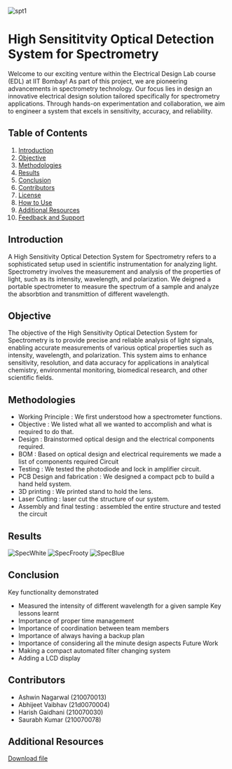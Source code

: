 ![spt1](https://github.com/imabhivaibhav/EDL.iitb/assets/66539655/458c79e4-c894-4a13-84ae-8df737d507db)



# High Sensititvity Optical Detection System for Spectrometry

Welcome to our exciting venture within the Electrical Design Lab course (EDL) at IIT Bombay! As part of this project, we are pioneering advancements in spectrometry technology. Our focus lies in design an innovative electrical design solution tailored specifically for spectrometry applications. Through hands-on experimentation and collaboration, we aim to engineer a system that excels in sensitivity, accuracy, and reliability.

## Table of Contents

1. [Introduction](#introduction)
2. [Objective](#objective)
3. [Methodologies](#methodologies)
4. [Results](#results)
5. [Conclusion](#conclusion)
6. [Contributors](#contributors)
7. [License](#license)
8. [How to Use](#how-to-use)
9. [Additional Resources](#additional-resources)
10. [Feedback and Support](#feedback-and-support)

## Introduction

A High Sensitivity Optical Detection System for Spectrometry refers to a sophisticated setup used in scientific instrumentation for analyzing light. Spectrometry involves the measurement and analysis of the properties of light, such as its intensity, wavelength, and polarization. We deigned a portable spectrometer to measure the spectrum of a sample and analyze the absorbtion and transmittion of different wavelength.

## Objective

The objective of the High Sensitivity Optical Detection System for Spectrometry is to provide precise and reliable analysis of light signals, enabling accurate measurements of various optical properties such as intensity, wavelength, and polarization. This system aims to enhance sensitivity, resolution, and data accuracy for applications in analytical chemistry, environmental monitoring, biomedical research, and other scientific fields.

## Methodologies

- Working Principle : We first understood how a spectrometer functions.
- Objective : We listed what all we wanted to accomplish and what is required to do that.
- Design : Brainstormed optical design and the electrical components required.
- BOM : Based on optical design and electrical requirements we made a list of components required Circuit
- Testing : We tested the photodiode and lock in amplifier circuit.
- PCB Design and fabrication : We designed a compact pcb to build a hand held system.
- 3D printing : We printed stand to hold the lens.
- Laser Cutting : laser cut the structure of our system.
- Assembly and final testing : assembled the entire structure and tested the circuit


## Results

![SpecWhite](https://github.com/imabhivaibhav/EDL.iitb/assets/66539655/ca867edf-873f-49e5-9a67-0d6cfe5c4291)
![SpecFrooty](https://github.com/imabhivaibhav/EDL.iitb/assets/66539655/dde5fc5a-d946-45e7-8d47-4d2849261dea)
![SpecBlue](https://github.com/imabhivaibhav/EDL.iitb/assets/66539655/ff022cd9-4af9-4b08-9d1d-4f39b2f6b188)



## Conclusion

Key functionality demonstrated
- Measured the intensity of different wavelength for a given sample
Key lessons learnt
- Importance of proper time management
- Importance of coordination between team members
- Importance of always having a backup plan
- Importance of considering all the minute design aspects
Future Work
- Making a compact automated filter changing system
- Adding a LCD display

## Contributors

- Ashwin Nagarwal (210070013)
- Abhijeet Vaibhav (21d0070004)
- Harish Gaidhani (210070030)
- Saurabh Kumar (210070078)




## Additional Resources

[Download file](https://github.com/imabhivaibhav/EDL.iitb/blob/main/Complete%20Zip.zip)




